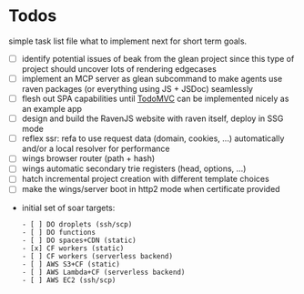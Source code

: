 # Todos

simple task list file what to implement next for short term goals.

- [ ] identify potential issues of beak from the glean project since this
      type of project should uncover lots of rendering edgecases
- [ ] implement an MCP server as glean subcommand to make agents use raven packages (or everything using JS + JSDoc) seamlessly
- [ ] flesh out SPA capabilities until [TodoMVC](https://github.com/tastejs/todomvc/blob/master/app-spec.md) can be implemented nicely as an example app
- [ ] design and build the RavenJS website with raven itself, deploy in SSG mode
- [ ] reflex ssr: refa to use request data (domain, cookies, ...) automatically and/or a local resolver for performance
- [ ] wings browser router (path + hash)
- [ ] wings automatic secondary trie registers (head, options, ...)
- [ ] hatch incremental project creation with different template choices
- [ ] make the wings/server boot in http2 mode when certificate provided

- initial set of soar targets:

      - [ ] DO droplets (ssh/scp)
      - [ ] DO functions
      - [ ] DO spaces+CDN (static)
      - [x] CF workers (static)
      - [ ] CF workers (serverless backend)
      - [ ] AWS S3+CF (static)
      - [ ] AWS Lambda+CF (serverless backend)
      - [ ] AWS EC2 (ssh/scp)
